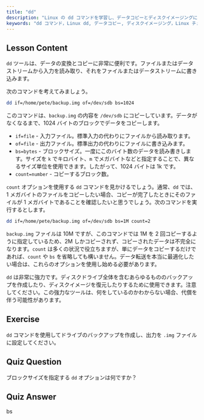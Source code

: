 ```yaml
---
title: "dd"
description: "Linux の dd コマンドを学習し、データコピーとディスクイメージングに活用しましょう。if、of、bs などのオプションを理解し、Linux データ管理の旅を始めましょう！"
keywords: "dd コマンド，Linux dd, データコピー, ディスクイメージング，Linux チュートリアル，初心者，ガイド，データバックアップ"
---
```


## Lesson Content

`dd` ツールは、データの変換とコピーに非常に便利です。ファイルまたはデータストリームから入力を読み取り、それをファイルまたはデータストリームに書き込みます。

次のコマンドを考えてみましょう。

```bash
dd if=/home/pete/backup.img of=/dev/sdb bs=1024
```

このコマンドは、`backup.img` の内容を `/dev/sdb` にコピーしています。データがなくなるまで、1024 バイトのブロックでデータをコピーします。

- `if=file` - 入力ファイル。標準入力の代わりにファイルから読み取ります。
- `of=file` - 出力ファイル。標準出力の代わりにファイルに書き込みます。
- `bs=bytes` - ブロックサイズ。一度にこのバイト数のデータを読み書きします。サイズを `k` でキロバイト、`m` でメガバイトなどと指定することで、異なるサイズ単位を使用できます。したがって、1024 バイトは 1k です。
- `count=number` - コピーするブロック数。

`count` オプションを使用する `dd` コマンドを見かけるでしょう。通常、`dd` では、1 メガバイトのファイルをコピーしたい場合、コピーが完了したときにそのファイルが 1 メガバイトであることを確認したいと思うでしょう。次のコマンドを実行するとします。

```bash
dd if=/home/pete/backup.img of=/dev/sdb bs=1M count=2
```

`backup.img` ファイルは 10M ですが、このコマンドでは 1M を 2 回コピーするように指定しているため、2M しかコピーされず、コピーされたデータは不完全になります。`count` は多くの状況で役立ちますが、単にデータをコピーするだけであれば、`count` や `bs` を省略しても構いません。データ転送を本当に最適化したい場合は、これらのオプションを使用し始める必要があります。

`dd` は非常に強力です。ディスクドライブ全体を含むあらゆるもののバックアップを作成したり、ディスクイメージを復元したりするために使用できます。注意してください。この強力なツールは、何をしているのかわからない場合、代償を伴う可能性があります。

## Exercise

`dd` コマンドを使用してドライブのバックアップを作成し、出力を `.img` ファイルに設定してください。

## Quiz Question

ブロックサイズを指定する `dd` オプションは何ですか？

## Quiz Answer

bs
